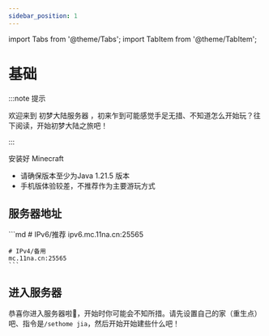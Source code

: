 ```yaml
---
sidebar_position: 1
---
```

import Tabs from '@theme/Tabs';
import TabItem from '@theme/TabItem';

# 基础

:::note 提示

欢迎来到 初梦大陆服务器 ，初来乍到可能感觉手足无措、不知道怎么开始玩？往下阅读，开始初梦大陆之旅吧！

:::

安装好 Minecraft

- 请确保版本至少为Java 1.21.5 版本
- 手机版体验较差，不推荐作为主要游玩方式

## 服务器地址

<Tabs>
  <TabItem value="Java" label="Java" default>
    ```md
    # IPv6/推荐
    ipv6.mc.11na.cn:25565

    # IPv4/备用
    mc.11na.cn:25565
    ```
  </TabItem>
</Tabs>

## 进入服务器

恭喜你进入服务器啦🎉，开始时你可能会不知所措。请先设置自己的家（重生点）吧、指令是`/sethome jia`，然后开始开始建些什么吧！